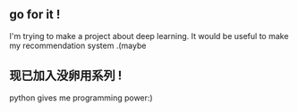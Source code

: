 ##  go for it !
I'm trying to make a project about deep learning. It would be useful to make my recommendation system .(maybe

##  现已加入没卵用系列 !
python gives me programming power:)
